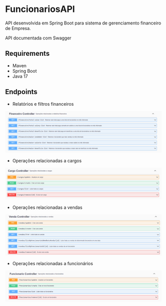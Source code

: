 # FuncionariosAPI
API desenvolvida em Spring Boot para sistema de gerenciamento financeiro de Empresa.

API documentada com Swagger

## Requirements
 - Maven
 - Spring Boot
 - Java 17

## Endpoints

- Relatórios e filtros financeiros
  
<img src="src/main/java/br/com/api/funcionarios/images/EndpointsFinanceiro.png">

- Operações relacionadas a cargos

<img src="src/main/java/br/com/api/funcionarios/images/EndpointsCargo.png">
  
- Operações relacionadas a vendas

<img src="src/main/java/br/com/api/funcionarios/images/EndpointsVenda.png">

- Operações relacionadas a funcionários

<img src="src/main/java/br/com/api/funcionarios/images/EndpointsFuncionario.png">
